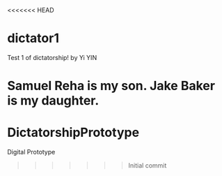 <<<<<<< HEAD
# dictator1
Test 1 of dictatorship!
by Yi YIN

Samuel Reha is my son.
Jake Baker is my daughter.
=======
# DictatorshipPrototype
Digital Prototype
>>>>>>> Initial commit
